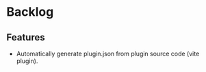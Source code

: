 # Backlog

## Features

- Automatically generate plugin.json from plugin source code (vite plugin).
